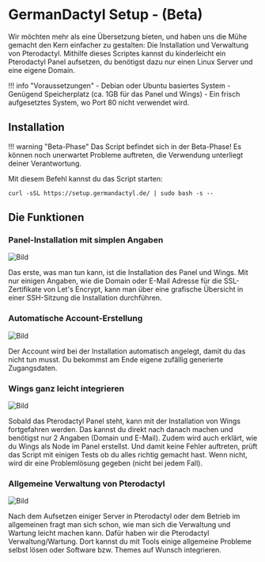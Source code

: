 
# GermanDactyl Setup - (Beta)

Wir möchten mehr als eine Übersetzung bieten, und haben uns die Mühe gemacht den Kern einfacher zu gestalten: Die Installation und Verwaltung von Pterodactyl.
Mithilfe dieses Scriptes kannst du kinderleicht ein Pterodactyl Panel aufsetzen, du benötigst dazu nur einen Linux Server und eine eigene Domain.

!!! info "Voraussetzungen"
    - Debian oder Ubuntu basiertes System
    - Genügend Speicherplatz (ca. 1GB für das Panel und Wings)
    - Ein frisch aufgesetztes System, wo Port 80 nicht verwendet wird.

## Installation

!!! warning "Beta-Phase"
    Das Script befindet sich in der Beta-Phase! Es können noch unerwartet Probleme auftreten, die Verwendung unterliegt deiner Verantwortung.

Mit diesem Befehl kannst du das Script starten:
```
curl -sSL https://setup.germandactyl.de/ | sudo bash -s --
```


## Die Funktionen

### Panel-Installation mit simplen Angaben
![Bild](https://i.imgur.com/7163oVV.png)

Das erste, was man tun kann, ist die Installation des Panel und Wings. Mit nur einigen Angaben, wie die Domain oder E-Mail Adresse für die SSL-Zertifikate von Let's Encrypt, kann man über eine grafische Übersicht in einer SSH-Sitzung die Installation durchführen.

### Automatische Account-Erstellung
![Bild](https://i.imgur.com/lkv65jd.png)

Der Account wird bei der Installation automatisch angelegt, damit du das nicht tun musst. Du bekommst am Ende eigene zufällig generierte Zugangsdaten.

### Wings ganz leicht integrieren
![Bild](https://i.imgur.com/Ca6BrLS.png)

Sobald das Pterodactyl Panel steht, kann mit der Installation von Wings fortgefahren werden. Das kannst du direkt nach danach machen und benötigst nur 2 Angaben (Domain und E-Mail). Zudem wird auch erklärt, wie du Wings als Node im Panel erstellst. Und damit keine Fehler auftreten, prüft das Script mit einigen Tests ob du alles richtig gemacht hast. Wenn nicht, wird dir eine Problemlösung gegeben (nicht bei jedem Fall).

### Allgemeine Verwaltung von Pterodactyl
![Bild](https://i.imgur.com/uYh4sg4.png)

Nach dem Aufsetzen einiger Server in Pterodactyl oder dem Betrieb im allgemeinen fragt man sich schon, wie man sich die Verwaltung und Wartung leicht machen kann. Dafür haben wir die Pterodactyl Verwaltung/Wartung. Dort kannst du mit Tools einige allgemeine Probleme selbst lösen oder Software bzw. Themes auf Wunsch integrieren.
